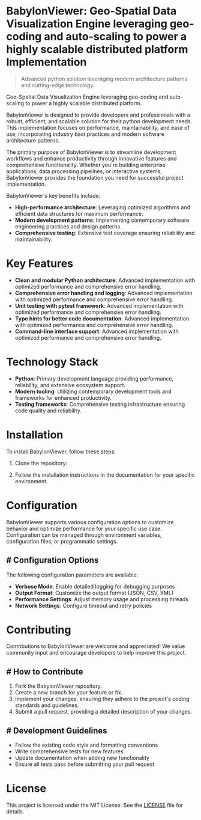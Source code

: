 <!-- fallback_BabylonViewer_20251001194533_65582 -->

# BabylonViewer: Geo-Spatial Data Visualization Engine leveraging geo-coding and auto-scaling to power a highly scalable distributed platform Implementation
> Advanced python solution leveraging modern architecture patterns and cutting-edge technology.

Geo-Spatial Data Visualization Engine leveraging geo-coding and auto-scaling to power a highly scalable distributed platform.

BabylonViewer is designed to provide developers and professionals with a robust, efficient, and scalable solution for their python development needs. This implementation focuses on performance, maintainability, and ease of use, incorporating industry best practices and modern software architecture patterns.

The primary purpose of BabylonViewer is to streamline development workflows and enhance productivity through innovative features and comprehensive functionality. Whether you're building enterprise applications, data processing pipelines, or interactive systems, BabylonViewer provides the foundation you need for successful project implementation.

BabylonViewer's key benefits include:

* **High-performance architecture**: Leveraging optimized algorithms and efficient data structures for maximum performance.
* **Modern development patterns**: Implementing contemporary software engineering practices and design patterns.
* **Comprehensive testing**: Extensive test coverage ensuring reliability and maintainability.

# Key Features

* **Clean and modular Python architecture**: Advanced implementation with optimized performance and comprehensive error handling.
* **Comprehensive error handling and logging**: Advanced implementation with optimized performance and comprehensive error handling.
* **Unit testing with pytest framework**: Advanced implementation with optimized performance and comprehensive error handling.
* **Type hints for better code documentation**: Advanced implementation with optimized performance and comprehensive error handling.
* **Command-line interface support**: Advanced implementation with optimized performance and comprehensive error handling.

# Technology Stack

* **Python**: Primary development language providing performance, reliability, and extensive ecosystem support.
* **Modern tooling**: Utilizing contemporary development tools and frameworks for enhanced productivity.
* **Testing frameworks**: Comprehensive testing infrastructure ensuring code quality and reliability.

# Installation

To install BabylonViewer, follow these steps:

1. Clone the repository:


2. Follow the installation instructions in the documentation for your specific environment.

# Configuration

BabylonViewer supports various configuration options to customize behavior and optimize performance for your specific use case. Configuration can be managed through environment variables, configuration files, or programmatic settings.

## # Configuration Options

The following configuration parameters are available:

* **Verbose Mode**: Enable detailed logging for debugging purposes
* **Output Format**: Customize the output format (JSON, CSV, XML)
* **Performance Settings**: Adjust memory usage and processing threads
* **Network Settings**: Configure timeout and retry policies

# Contributing

Contributions to BabylonViewer are welcome and appreciated! We value community input and encourage developers to help improve this project.

## # How to Contribute

1. Fork the BabylonViewer repository.
2. Create a new branch for your feature or fix.
3. Implement your changes, ensuring they adhere to the project's coding standards and guidelines.
4. Submit a pull request, providing a detailed description of your changes.

## # Development Guidelines

* Follow the existing code style and formatting conventions
* Write comprehensive tests for new features
* Update documentation when adding new functionality
* Ensure all tests pass before submitting your pull request

# License

This project is licensed under the MIT License. See the [LICENSE](https://github.com/Willysc10/BabylonViewer/blob/main/LICENSE) file for details.
